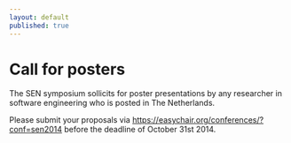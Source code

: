 ```yaml
---
layout: default
published: true
---
```


# Call for posters

The SEN symposium sollicits for poster presentations by any researcher in software engineering who is posted in The Netherlands.

Please submit your proposals via <https://easychair.org/conferences/?conf=sen2014> before the deadline of October 31st 2014.
